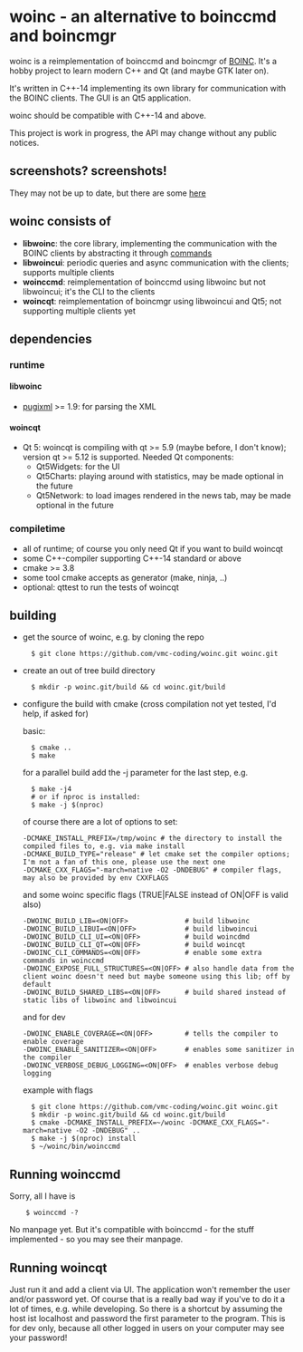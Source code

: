 # woinc - an alternative to boinccmd and boincmgr

woinc is a reimplementation of boinccmd and boincmgr of [BOINC](https://boinc.berkeley.edu/). It's a hobby project to learn modern C++ and Qt (and maybe GTK later on).

It's written in C++-14 implementing its own library for communication with the BOINC clients. The GUI is an Qt5 application.

woinc should be compatible with C++-14 and above.

This project is work in progress, the API may change without any public notices.

## screenshots? screenshots!

They may not be up to date, but there are some [here](http://83.169.22.26/woinc/)

## woinc consists of

- **libwoinc**: the core library, implementing the communication with the BOINC clients by abstracting it through [commands](https://en.wikipedia.org/wiki/Command_pattern)
- **libwoincui**: periodic queries and async communication with the clients; supports multiple clients
- **woinccmd**: reimplementation of boinccmd using libwoinc but not libwoincui; it's the CLI to the clients
- **woincqt**: reimplementation of boincmgr using libwoincui and Qt5; not supporting multiple clients yet

## dependencies

### runtime

#### libwoinc
- [pugixml](https://pugixml.org/) >= 1.9: for parsing the XML

#### woincqt
- Qt 5: woincqt is compiling with qt >= 5.9 (maybe before, I don't know); version qt >= 5.12 is supported. Needed Qt components:
    - Qt5Widgets: for the UI
    - Qt5Charts: playing around with statistics, may be made optional in the future
    - Qt5Network: to load images rendered in the news tab, may be made optional in the future

### compiletime

- all of runtime; of course you only need Qt if you want to build woincqt
- some C++-compiler supporting C++-14 standard or above
- cmake >= 3.8
- some tool cmake accepts as generator (make, ninja, ..)
- optional: qttest to run the tests of woincqt

## building
- get the source of woinc, e.g. by cloning the repo
    ```shell script
      $ git clone https://github.com/vmc-coding/woinc.git woinc.git
    ```
- create an out of tree build directory
    ```shell script
      $ mkdir -p woinc.git/build && cd woinc.git/build
    ```
- configure the build with cmake (cross compilation not yet tested, I'd help, if asked for)

    basic:
    ```shell script
      $ cmake ..
      $ make
    ```
    for a parallel build add the -j parameter for the last step, e.g.
    ```
      $ make -j4
      # or if nproc is installed:
      $ make -j $(nproc)
    ```
    of course there are a lot of options to set:
    ```
    -DCMAKE_INSTALL_PREFIX=/tmp/woinc # the directory to install the compiled files to, e.g. via make install
    -DCMAKE_BUILD_TYPE="release" # let cmake set the compiler options; I'm not a fan of this one, please use the next one
    -DCMAKE_CXX_FLAGS="-march=native -O2 -DNDEBUG" # compiler flags, may also be provided by env CXXFLAGS
    ```
    and some woinc specific flags (TRUE|FALSE instead of ON|OFF is valid also)
    ```
    -DWOINC_BUILD_LIB=<ON|OFF>              # build libwoinc
    -DWOINC_BUILD_LIBUI=<ON|OFF>            # build libwoincui
    -DWOINC_BUILD_CLI_UI=<ON|OFF>           # build woincdmd
    -DWOINC_BUILD_CLI_QT=<ON|OFF>           # build woincqt
    -DWOINC_CLI_COMMANDS=<ON|OFF>           # enable some extra commands in woinccmd
    -DWOINC_EXPOSE_FULL_STRUCTURES=<ON|OFF> # also handle data from the client woinc doesn't need but maybe someone using this lib; off by default
    -DWOINC_BUILD_SHARED_LIBS=<ON|OFF>      # build shared instead of static libs of libwoinc and libwoincui
    ```
    and for dev
    ```
    -DWOINC_ENABLE_COVERAGE=<ON|OFF>        # tells the compiler to enable coverage
    -DWOINC_ENABLE_SANITIZER=<ON|OFF>       # enables some sanitizer in the compiler
    -DWOINC_VERBOSE_DEBUG_LOGGING=<ON|OFF>  # enables verbose debug logging
    ```
    example with flags
    ```shell script
      $ git clone https://github.com/vmc-coding/woinc.git woinc.git
      $ mkdir -p woinc.git/build && cd woinc.git/build
      $ cmake -DCMAKE_INSTALL_PREFIX=~/woinc -DCMAKE_CXX_FLAGS="-march=native -O2 -DNDEBUG" ..
      $ make -j $(nproc) install
      $ ~/woinc/bin/woinccmd
    ```

## Running woinccmd
Sorry, all I have is
```shell script
    $ woinccmd -?
```
No manpage yet. But it's compatible with boinccmd - for the stuff implemented - so you may see their manpage.

## Running woincqt
Just run it and add a client via UI. The application won't remember the user and/or password yet.
Of course that is a really bad way if you've to do it a lot of times,
 e.g. while developing.
So there is a shortcut by assuming the host ist localhost
 and password the first parameter to the program.
This is for dev only, because all other logged in users on your computer may see your password!
